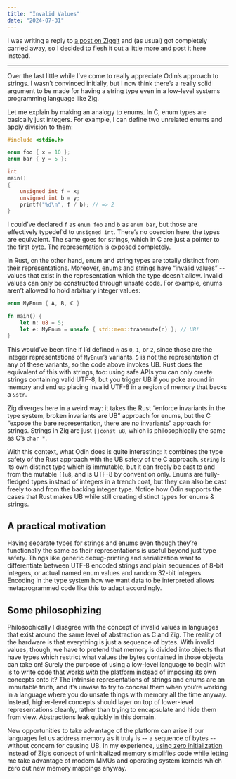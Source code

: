 ```yaml
---
title: "Invalid Values"
date: "2024-07-31"
---
```


I was writing a reply to [a post on Ziggit][post]
and (as usual) got completely carried away,
so I decided to flesh it out a little more and post it here instead.

---

Over the last little while I’ve come to really appreciate Odin’s approach to strings.
I wasn’t convinced initially,
but I now think there’s a really solid argument to be made for having a string type
even in a low-level systems programming language like Zig.

Let me explain by making an analogy to enums.
In C, enum types are basically just integers.
For example, I can define two unrelated enums and apply division to them:

```c
#include <stdio.h>

enum foo { x = 10 };
enum bar { y = 5 };

int
main()
{
	unsigned int f = x;
	unsigned int b = y;
	printf("%d\n", f / b); // => 2
}
```

I could’ve declared `f` as `enum foo` and `b` as `enum bar`,
but those are effectively typedef’d to `unsigned int`.
There’s no coercion here, the types are equivalent.
The same goes for strings, which in C are just a pointer to the first byte.
The representation is exposed completely.

In Rust, on the other hand,
enum and string types are totally distinct from their representations.
Moreover, enums and strings have “invalid values” --
values that exist in the representation which the type doesn’t allow.
Invalid values can only be constructed through unsafe code.
For example, enums aren’t allowed to hold arbitrary integer values:

```rust
enum MyEnum { A, B, C }

fn main() {
    let n: u8 = 5;
    let e: MyEnum = unsafe { std::mem::transmute(n) }; // UB!
}
```

This would’ve been fine if I’d defined `n` as `0`, `1`, or `2`,
since those are the integer representations of `MyEnum`’s variants.
`5` is not the representation of any of these variants,
so the code above invokes UB.
Rust does the equivalent of this with strings, too:
using safe APIs you can only create strings containing valid UTF-8,
but you trigger UB if you poke around in memory
and end up placing invalid UTF-8 in a region of memory that backs a `&str`.

Zig diverges here in a weird way:
it takes the Rust “enforce invariants in the type system, broken invariants are UB” approach for enums,
but the C “expose the bare representation, there are no invariants” approach for strings.
Strings in Zig are just `[]const u8`,
which is philosophically the same as C’s `char *`.

With this context, what Odin does is quite interesting:
it combines the type safety of the Rust approach
with the UB safety of the C approach.
`string` is its own distinct type which is immutable,
but it can freely be cast to and from the mutable `[]u8`,
and is UTF-8 by convention only.
Enums are fully-fledged types instead of integers in a trench coat,
but they can also be cast freely to and from the backing integer type.
Notice how Odin supports the cases that Rust makes UB
while still creating distinct types for enums & strings.

## A practical motivation

Having separate types for strings and enums
even though they’re functionally the same as their representations
is useful beyond just type safety.
Things like generic debug-printing and serialization
want to differentiate between UTF-8 encoded strings and plain sequences of 8-bit integers,
or actual named enum values and random 32-bit integers.
Encoding in the type system how we want data to be interpreted
allows metaprogrammed code like this to adapt accordingly.

## Some philosophizing

Philosophically I disagree with the concept of invalid values
in languages that exist around the same level of abstraction as C and Zig.
The reality of the hardware is that everything is just a sequence of bytes.
With invalid values, though, we have to pretend that
memory is divided into objects that have types
which restrict what values the bytes contained in those objects can take on!
Surely the purpose of using a low-level language to begin with
is to write code that works _with_ the platform
instead of imposing its own concepts onto it?
The intrinsic representations of strings and enums are an immutable truth,
and it’s unwise to try to conceal them when you’re working in
a language where you do unsafe things with memory all the time anyway.
Instead, higher-level concepts should layer on top of lower-level representations cleanly,
rather than trying to encapsulate and hide them from view.
Abstractions leak quickly in this domain.

New opportunities to take advantage of the platform can arise
if our languages let us address memory as it truly is -- a sequence of bytes --
without concern for causing UB.
In my experience, [using zero initialization](/zii/)
instead of Zig’s concept of uninitialized memory
simplifies code
while letting me take advantage of modern MMUs and operating system kernels
which zero out new memory mappings anyway.

[post]: https://ziggit.dev/t/why-no-builtin-string-type/5326/4
